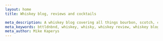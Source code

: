 ```yaml
---
layout: home
title: Whiskey blog, reviews and cocktails

meta_description: A whiskey blog covering all things bourbon, scotch, cocktails and more!
meta_keywords: bttldnbnd, whiskey, whisky, whiskey review, whiskey blog, cocktails
meta_author: Mike Kaperys
---
```

